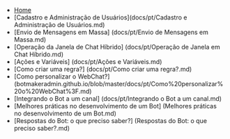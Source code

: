 * [Home](/)
* [Cadastro e Administração de Usuários](docs/pt/Cadastro e Administração de Usuários.md)
* [Envio de Mensagens em Massa] (docs/pt/Envio de Mensagens em Massa.md)
* [Operação da Janela de Chat Híbrido] (docs/pt/Operação de Janela em Chat Híbrido.md)
* [Ações e Variáveis] (docs/pt/Ações e Variáveis.md)
* [Como criar uma regra?] (docs/pt/Como criar uma regra?.md)
* [Como personalizar o WebChat?] (botmakeradmin.github.io/blob/master/docs/pt/Como%20personalizar%20o%20WebChat%3F.md)
* [Integrando o Bot a um canal] (docs/pt/Integrando o Bot a um canal.md)
* [Melhores práticas no desenvolvimento de um Bot] (Melhores práticas no desenvolvimento de um Bot.md)
* [Respostas do Bot: o que preciso saber?] (Respostas do Bot: o que preciso saber?.md)

<!--stackedit_data:
eyJoaXN0b3J5IjpbMTEyNTY5OTczNiwyMTM2OTcwNzYzXX0=
-->
